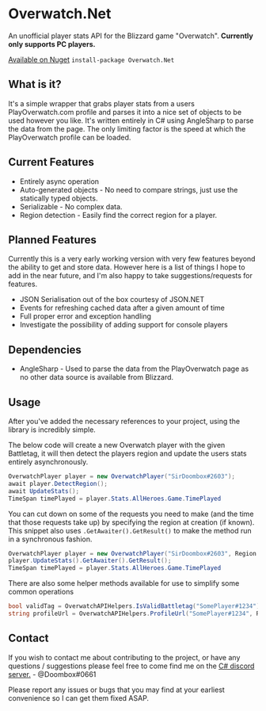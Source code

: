 # Overwatch.Net

An unofficial player stats API for the Blizzard game "Overwatch". **Currently only supports PC players.**

[Available on Nuget](https://www.nuget.org/packages/Overwatch.Net "Overwatch.Net on Nuget")
`install-package Overwatch.Net`

## What is it?

It's a simple wrapper that grabs player stats from a users PlayOverwatch.com profile and parses it into a nice set of objects to be used however you like. It's written entirely in C# using AngleSharp to parse the data from the page. The only limiting factor is the speed at which the PlayOverwatch profile can be loaded.

## Current Features
* Entirely async operation
* Auto-generated objects - No need to compare strings, just use the statically typed objects.
* Serializable - No complex data.
* Region detection - Easily find the correct region for a player.

## Planned Features
Currently this is a very early working version with very few features beyond the ability to get and store data. However here is a list of things I hope to add in the near future, and I'm also happy to take suggestions/requests for features.
* JSON Serialisation out of the box courtesy of JSON.NET
* Events for refreshing cached data after a given amount of time
* Full proper error and exception handling
* Investigate the possibility of adding support for console players

## Dependencies

* AngleSharp - Used to parse the data from the PlayOverwatch page as no other data source is available from Blizzard.

## Usage

After you've added the necessary references to your project, using the library is incredibly simple.

The below code will create a new Overwatch player with the given Battletag, it will then detect the players region and update the users stats entirely asynchronously.
```csharp
OverwatchPlayer player = new OverwatchPlayer("SirDoombox#2603");
await player.DetectRegion();
await UpdateStats();
TimeSpan timePlayed = player.Stats.AllHeroes.Game.TimePlayed
```
You can cut down on some of the requests you need to make (and the time that those requests take up) by specifying the region at creation (if known). This snippet also uses `.GetAwaiter().GetResult()` to make the method run in a synchronous fashion.
```csharp
OverwatchPlayer player = new OverwatchPlayer("SirDoombox#2603", Region.eu);
player.UpdateStats().GetAwaiter().GetResult();
TimeSpan timePlayed = player.Stats.AllHeroes.Game.TimePlayed
````
There are also some helper methods available for use to simplify some common operations
```csharp
bool validTag = OverwatchAPIHelpers.IsValidBattletag("SomePlayer#1234"); // Returns true.
string profileUrl = OverwatchAPIHelpers.ProfileUrl("SomePlayer#1234", Region.eu); // Returns a PlayOverwatch profile URL.
```

## Contact
If you wish to contact me about contributing to the project, or have any questions / suggestions please feel free to come find me on the [C# discord server.](https://discord.gg/0np62rq4o8GnQO9l "C# Discord") - @Doombox#0661

Please report any issues or bugs that you may find at your earliest convenience so I can get them fixed ASAP.
